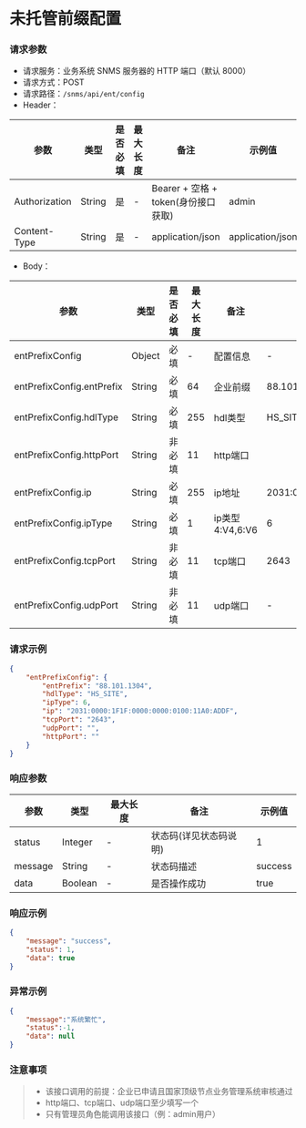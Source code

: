 # 未托管前缀配置

### 请求参数

- 请求服务：业务系统 SNMS 服务器的 HTTP 端口（默认 8000）
- 请求方式：POST
- 请求路径：`/snms/api/ent/config`
- Header：

| **参数** | **类型** | **是否必填** | **最大长度** | **备注**                      | **示例值** |
| -------------- | -------------- | ------------------ | ------------------ | ----------------------------------- | ---------------- |
| Authorization  | String         | 是                 | -                  | Bearer + 空格 + token(身份接口获取) | admin            |
| Content-Type   | String         | 是                 | -                  | application/json                    | application/json |

- Body：

| **参数**            | **类型** | **是否必填** | **最大长度** | **备注**  | **示例值**                        |
| ------------------------- | -------------- | ------------------ | ------------------ | --------------- | --------------------------------------- |
| entPrefixConfig           | Object         | 必填               | -                  | 配置信息        | -                                       |
| entPrefixConfig.entPrefix | String         | 必填               | 64                 | 企业前缀        | 88.101.1304                             |
| entPrefixConfig.hdlType   | String         | 必填               | 255                | hdl类型         | HS_SITE                                 |
| entPrefixConfig.httpPort  | String         | 非必填             | 11                 | http端口        |                                         |
| entPrefixConfig.ip        | String         | 必填               | 255                | ip地址          | 2031:0000:1F1F:0000:0000:0100:11A0:ADDF |
| entPrefixConfig.ipType    | String         | 必填               | 1                  | ip类型4:V4,6:V6 | 6                                       |
| entPrefixConfig.tcpPort   | String         | 非必填             | 11                 | tcp端口         | 2643                                    |
| entPrefixConfig.udpPort   | String         | 非必填             | 11                 | udp端口         | -                                       |

### 请求示例

```json
{
    "entPrefixConfig": {
        "entPrefix": "88.101.1304",
        "hdlType": "HS_SITE",
        "ipType": 6,
        "ip": "2031:0000:1F1F:0000:0000:0100:11A0:ADDF",
        "tcpPort": "2643",
        "udpPort": "",
        "httpPort": ""
    }
}
```

### 响应参数

| **参数** | **类型** | **最大长度** | **备注**         | **示例值** |
| -------------- | -------------- | ------------------ | ---------------------- | ---------------- |
| status         | Integer        | -                  | 状态码(详见状态码说明) | 1                |
| message        | String         | -                  | 状态码描述             | success          |
| data           | Boolean        | -                  | 是否操作成功           | true             |

### 响应示例

```json
{
    "message": "success",
    "status": 1,
    "data": true
}
```

### 异常示例

```json
{
    "message":"系统繁忙",
    "status":-1,
    "data": null
}
```

### 注意事项

> - 该接口调用的前提：企业已申请且国家顶级节点业务管理系统审核通过
> - http端口、tcp端口、udp端口至少填写一个
> - 只有管理员角色能调用该接口（例：admin用户）

